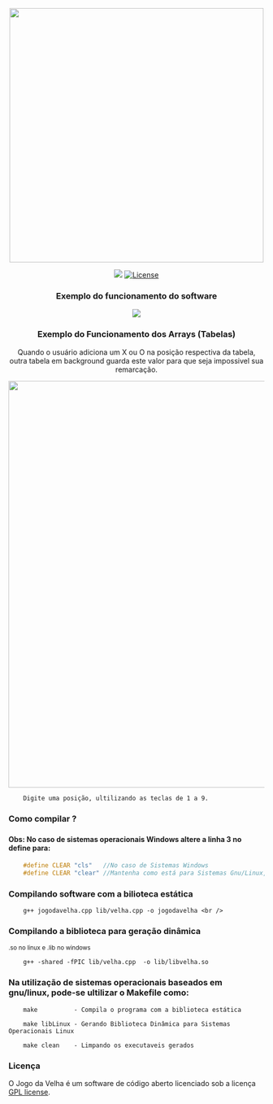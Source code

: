 <p align="center">
  <a href="#">
  	<img src="https://github.com/WalderlanSena/jogodavelhaemc/blob/master/img/jogoDaVelha.png" width="500">
   </a>
</p>

<p align="center">
<a href="#"><img src="http://www.walderlan.xyz/assets/stable.svg"></a>
<a href="#"><img src="http://www.walderlan.xyz/assets/licenseGPL.svg" alt="License"></a>
</p>

<h3 align="center">Exemplo do funcionamento do software</h3>

<p align="center">
  <a href="#">
  	<img src="https://github.com/WalderlanSena/jogodavelhaemc/blob/master/img/exemplo.jpg">
   </a>
</p>

<h3 align="center">Exemplo do Funcionamento dos Arrays (Tabelas)</h3>

<p align="center">Quando o usuário adiciona um X ou O na posição respectiva da tabela, outra tabela em background guarda este valor para que seja impossivel sua remarcação.</p>

<p align="center">
  <a href="#">
  	<img src="https://github.com/WalderlanSena/jogodavelhaemc/blob/master/img/arrays.png" width="800">
   </a>
</p>

```
	Digite uma posição, ultilizando as teclas de 1 a 9.
```
<h3>Como compilar ?<h3>
<h4>Obs: No caso de sistemas operacionais  Windows altere a linha 3 no define para:</h2>

```c
	#define CLEAR "cls"   //No caso de Sistemas Windows
	#define CLEAR "clear" //Mantenha como está para Sistemas Gnu/Linux,Unix,Mac
```


<h3>Compilando software com a bilioteca estática</h3>

```
	g++ jogodavelha.cpp lib/velha.cpp -o jogodavelha <br />
```

<h3>Compilando a biblioteca para geração dinâmica</h3>
<small>.so no linux e .lib no windows </small>

```
	g++ -shared -fPIC lib/velha.cpp  -o lib/libvelha.so
```

<h3>Na utilização de sistemas operacionais baseados em gnu/linux, pode-se ultilizar o Makefile como:</h3>

```
	make          - Compila o programa com a biblioteca estática
	
	make libLinux - Gerando Biblioteca Dinâmica para Sistemas Operacionais Linux
	
	make clean    - Limpando os executaveis gerados
```

<h3>Licença</h3>

O Jogo da Velha é um software de código aberto licenciado sob a licença [GPL license](https://github.com/WalderlanSena/jogodavelhaemc/blob/master/LICENSE).
